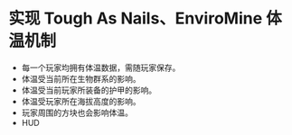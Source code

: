 # 实现 Tough As Nails、EnviroMine 体温机制

  - 每一个玩家均拥有体温数据，需随玩家保存。
  - 体温受当前所在生物群系的影响。
  - 体温受当前玩家所装备的护甲的影响。
  - 体温受玩家所在海拔高度的影响。
  - 玩家周围的方块也会影响体温。
  - HUD